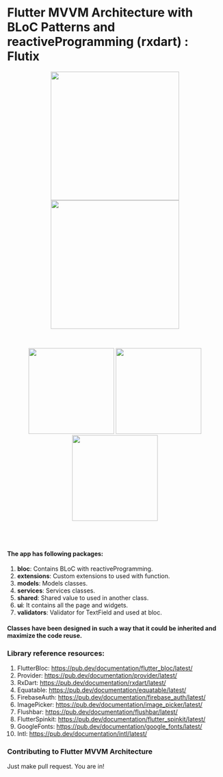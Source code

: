 # Flutter MVVM Architecture with BLoC Patterns and reactiveProgramming (rxdart) : Flutix
<p align="center">
  <kbd><img src="https://i.ibb.co/581x7wX/Screenshot-1602826887.png" width="300"></kbd>
  <kbd><img src="https://i.ibb.co/DYM06rB/Screenshot-1602827027.png" width="300"></kbd>
</p>
<br>
<p align="center">
  <kbd><img src="https://i.ibb.co/0ckrB4g/Screenshot-1602826923.png" width="200"></kbd>
  <kbd><img src="https://i.ibb.co/18FLgMK/Screenshot-1602827010.png" width="200"></kbd>
  <kbd><img src="https://i.ibb.co/XyWRv0p/Screenshot-1602827014.png" width="200"></kbd>
</p>
<br>
<br>

#### The app has following packages:
1. **bloc**: Contains BLoC with reactiveProgramming.
2. **extensions**: Custom extensions to used with function.
3. **models**: Models classes.
4. **services**: Services classes.
5. **shared**: Shared value to used in another class.
4. **ui**: It contains all the page and widgets.
4. **validators**: Validator for TextField and used at bloc.

#### Classes have been designed in such a way that it could be inherited and maximize the code reuse.

### Library reference resources:
1. FlutterBloc: https://pub.dev/documentation/flutter_bloc/latest/
2. Provider: https://pub.dev/documentation/provider/latest/
3. RxDart: https://pub.dev/documentation/rxdart/latest/
4. Equatable: https://pub.dev/documentation/equatable/latest/
5. FirebaseAuth: https://pub.dev/documentation/firebase_auth/latest/
7. ImagePicker: https://pub.dev/documentation/image_picker/latest/
8. Flushbar: https://pub.dev/documentation/flushbar/latest/
9. FlutterSpinkit: https://pub.dev/documentation/flutter_spinkit/latest/
10. GoogleFonts: https://pub.dev/documentation/google_fonts/latest/
11. Intl: https://pub.dev/documentation/intl/latest/

### Contributing to Flutter MVVM Architecture
Just make pull request. You are in!
